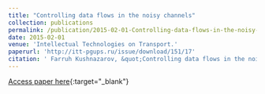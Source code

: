 ```yaml
---
title: "Controlling data flows in the noisy channels"
collection: publications
permalink: /publication/2015-02-01-Controlling-data-flows-in-the-noisy-channels
date: 2015-02-01
venue: 'Intellectual Technologies on Transport.'
paperurl: 'http://itt-pgups.ru/issue/download/151/17'
citation: ' Farruh Kushnazarov, &quot;Controlling data flows in the noisy channels.&quot; Intellectual Technologies on Transport., 2015.'
---
```

[Access paper here](http://itt-pgups.ru/issue/download/151/17){:target="_blank"}
